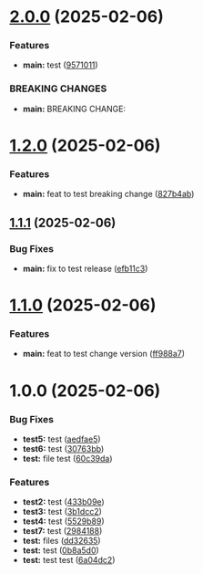 # [2.0.0](https://github.com/regadior/automatic-release-example/compare/v1.2.0...v2.0.0) (2025-02-06)


### Features

* **main:** test ([9571011](https://github.com/regadior/automatic-release-example/commit/9571011b7ae327016c85d97755b12089915b5596))


### BREAKING CHANGES

* **main:** BREAKING CHANGE:

# [1.2.0](https://github.com/regadior/automatic-release-example/compare/v1.1.1...v1.2.0) (2025-02-06)


### Features

* **main:** feat to test breaking change ([827b4ab](https://github.com/regadior/automatic-release-example/commit/827b4aba0ef5407f3af7923390e875636df67d5c))

## [1.1.1](https://github.com/regadior/automatic-release-example/compare/v1.1.0...v1.1.1) (2025-02-06)


### Bug Fixes

* **main:** fix to test release ([efb11c3](https://github.com/regadior/automatic-release-example/commit/efb11c31fcc35bea97ba654458d4dbca70df3468))

# [1.1.0](https://github.com/regadior/automatic-release-example/compare/v1.0.0...v1.1.0) (2025-02-06)


### Features

* **main:** feat to test change version ([ff988a7](https://github.com/regadior/automatic-release-example/commit/ff988a77f5e843a55542d4f5d6cff1e4847b3cb4))

# 1.0.0 (2025-02-06)


### Bug Fixes

* **test5:** test ([aedfae5](https://github.com/regadior/automatic-release-example/commit/aedfae5feb8bd36ab592bb5321ff466b58513fa0))
* **test6:** test ([30763bb](https://github.com/regadior/automatic-release-example/commit/30763bbb55031505291e1a0e3c58012ea7e7139f))
* **test:** file test ([60c39da](https://github.com/regadior/automatic-release-example/commit/60c39dac7e5b493c5cd0c6e7d01ca03450785e13))


### Features

* **test2:** test ([433b09e](https://github.com/regadior/automatic-release-example/commit/433b09e0684e1b0dd19a29f1c38888de7e200197))
* **test3:** test ([3b1dcc2](https://github.com/regadior/automatic-release-example/commit/3b1dcc2063fef228fc7e74d11658b08031044588))
* **test4:** test ([5529b89](https://github.com/regadior/automatic-release-example/commit/5529b89b8d97da945191e4525174ad86b40675ca))
* **test7:** test ([2984188](https://github.com/regadior/automatic-release-example/commit/29841888466da7e8b79c9d2a1dece006d96ec640))
* **test:** files ([dd32635](https://github.com/regadior/automatic-release-example/commit/dd326356fb03908eb8581dd0391fcb1854f0d915))
* **test:** test ([0b8a5d0](https://github.com/regadior/automatic-release-example/commit/0b8a5d0fe66170e447aba72b5e2649b284cbc57e))
* **test:** test test ([6a04dc2](https://github.com/regadior/automatic-release-example/commit/6a04dc23593f8d5adb1571c3491e1cd3fb90e7c3))
